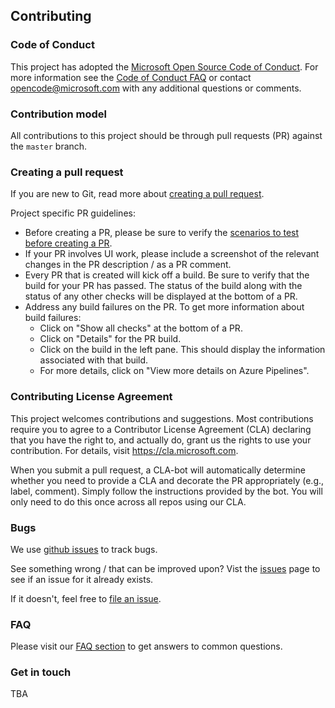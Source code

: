 ## Contributing

### Code of Conduct
This project has adopted the [Microsoft Open Source Code of Conduct](https://opensource.microsoft.com/codeofconduct/).
For more information see the [Code of Conduct FAQ](https://opensource.microsoft.com/codeofconduct/faq/) or
contact [opencode@microsoft.com](mailto:opencode@microsoft.com) with any additional questions or comments.

### Contribution model 
All contributions to this project should be through pull requests (PR) against the `master` branch.

### Creating a pull request 
If you are new to Git, read more about [creating a pull request](https://help.github.com/articles/creating-a-pull-request/).

Project specific PR guidelines:
* Before creating a PR, please be sure to verify the [scenarios to test before creating a PR](docs/Scenarios.md).
* If your PR involves UI work, please include a screenshot of the relevant changes in the PR description / as a PR comment.
* Every PR that is created will kick off a build. Be sure to verify that the build for your PR has passed. The status of the build along with the status of any other checks will be displayed at the bottom of a PR.
* Address any build failures on the PR. To get more information about build failures: 
  * Click on "Show all checks" at the bottom of a PR.
  * Click on "Details" for the PR build.
  * Click on the build in the left pane. This should display the information associated with that build.
  * For more details, click on "View more details on Azure Pipelines".  

### Contributing License Agreement 
This project welcomes contributions and suggestions. Most contributions require you to agree to a
Contributor License Agreement (CLA) declaring that you have the right to, and actually do, grant us
the rights to use your contribution. For details, visit https://cla.microsoft.com.

When you submit a pull request, a CLA-bot will automatically determine whether you need to provide
a CLA and decorate the PR appropriately (e.g., label, comment). Simply follow the instructions
provided by the bot. You will only need to do this once across all repos using our CLA.

### Bugs
We use [github issues](https://github.com/Microsoft/accessibility-insights-windows/issues) to track bugs.

See something wrong / that can be improved upon? Vist the [issues](https://github.com/Microsoft/accessibility-insights-windows/issues?q=is%3Aissue+is%3Aopen%2Cclosed) page to see if an issue for it already exists.

If it doesn't, feel free to [file an issue](https://github.com/Microsoft/accessibility-insights-windows/issues/new).

### FAQ
Please visit our [FAQ section](docs/FAQ.md) to get answers to common questions.

### Get in touch
TBA